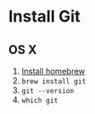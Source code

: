 # Install Git

## OS X

1. [Install homebrew](https://brew.sh/)
2. `brew install git`
3. `git --version`
4. `which git`
